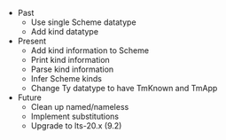 * Past
  * Use single Scheme datatype
  * Add kind datatype
* Present
  * Add kind information to Scheme
  * Print kind information
  * Parse kind information
  * Infer Scheme kinds
  * Change Ty datatype to have TmKnown and TmApp
* Future
  * Clean up named/nameless
  * Implement substitutions
  * Upgrade to lts-20.x (9.2)
